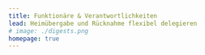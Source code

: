 ```yaml
---
title: Funktionäre & Verantwortlichkeiten
lead: Heimübergabe und Rücknahme flexibel delegieren
# image: ./digests.png
homepage: true
---
```




